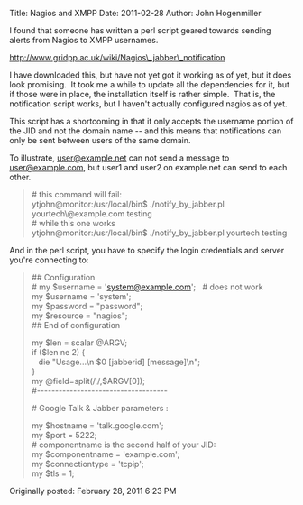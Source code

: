 Title: Nagios and XMPP
Date: 2011-02-28
Author: John Hogenmiller 

I found that someone has written a perl script geared towards sending
alerts from Nagios to XMPP usernames.  
  
http://www.gridpp.ac.uk/wiki/Nagios\_jabber\_notification  
  
I have downloaded this, but have not yet got it working as of yet, but
it does look promising.  It took me a while to update all the
dependencies for it, but if those were in place, the installation itself
is rather simple.  That is, the notification script works, but I haven't
actually configured nagios as of yet.  
  
This script has a shortcoming in that it only accepts the username
portion of the JID and not the domain name -- and this means that
notifications can only be sent between users of the same domain.  
  
To illustrate, user@example.net can not send a message to
user@example.com, but user1 and user2 on example.net can send to each
other.  
  

> \# this command will fail:  
> ytjohn@monitor:/usr/local/bin\$ ./notify\_by\_jabber.pl
> yourtech\\@example.com testing    
> \# while this one works  
> ytjohn@monitor:/usr/local/bin\$ ./notify\_by\_jabber.pl yourtech
> testing

  
  
And in the perl script, you have to specify the login credentials and
server you're connecting to:  
  
  

> \#\# Configuration  
> \# my \$username = 'system@example.com';   \# does not work  
> my \$username = 'system';  
> my \$password = "password";  
> my \$resource = "nagios";  
> \#\# End of configuration  
>   
>   
> my \$len = scalar @ARGV;  
> if (\$len ne 2) {  
>    die "Usage...\\n \$0 [jabberid] [message]\\n";  
> }  
> my @field=split(/,/,\$ARGV[0]);  
> \#------------------------------------  
>   
> \# Google Talk & Jabber parameters :  
>   
> my \$hostname = 'talk.google.com';  
> my \$port = 5222;  
> \# componentname is the second half of your JID:  
> my \$componentname = 'example.com';  
> my \$connectiontype = 'tcpip';  
> my \$tls = 1;

  
Originally posted: February 28, 2011 6:23 PM   

